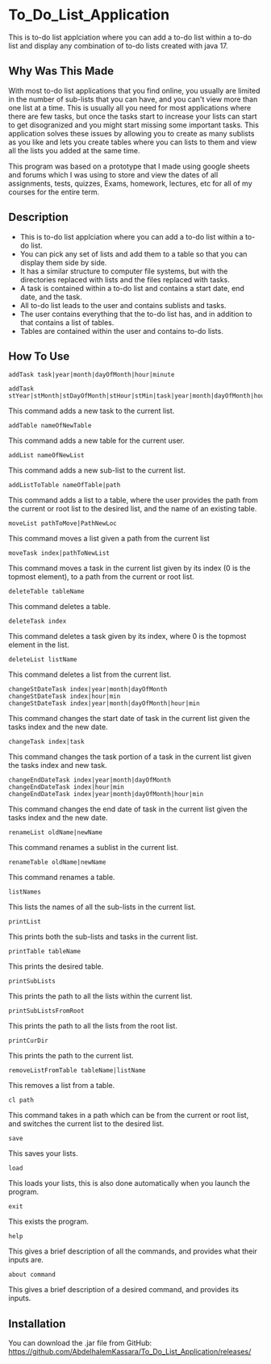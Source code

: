 # To_Do_List_Application
This is to-do list applciation where you can add a to-do list within a to-do list and display any combination of to-do lists created with java 17.
 
## Why Was This Made
With most to-do list applications that you find online, you usually are limited in the number of sub-lists that you can have, and you can't view more than one list at a time. This is usually all you need for most applications where there are few tasks, but once the tasks start to increase your lists can start to get disogranized and you might start missing some important tasks. This application solves these issues by allowing you to create as many sublists as you like and lets you create tables where you can lists to them and view all the lists you added at the same time. 

This program was based on a prototype that I made using google sheets and forums which I was using to store and view the dates of all assignments, tests, quizzes, Exams, homework, lectures, etc for all of my courses for the entire term.

## Description

* This is to-do list applciation where you can add a to-do list within a to-do list. 
* You can pick any set of lists and add them to a table so that you can display them side by side.
* It has a similar structure to computer file systems, but with the directories replaced with lists and the files replaced with tasks.
* A task is contained within a to-do list and contains a start date, end date, and the task.
* All to-do list leads to the user and contains sublists and tasks.
* The user contains everything that the to-do list has, and in addition to that contains a list of tables.
* Tables are contained within the user and contains to-do lists.


## How To Use
    addTask task|year|month|dayOfMonth|hour|minute 
    
    addTask stYear|stMonth|stDayOfMonth|stHour|stMin|task|year|month|dayOfMonth|hour|minute
This command adds a new task to the current list.

    addTable nameOfNewTable
This command adds a new table for the current user.

    addList nameOfNewList
This command adds a new sub-list to the current list.

    addListToTable nameOfTable|path
This command adds a list to a table, where the user provides the path from the current or root list to the desired list, and the name of an existing table.

    moveList pathToMove|PathNewLoc
This command moves a list given a path from the current list
    
    moveTask index|pathToNewList
This command moves a task in the current list given by its index (0 is the topmost element), to a path from the current or root list.

    deleteTable tableName
This command deletes a table.

    deleteTask index
This command deletes a task given by its index, where 0 is the topmost element in the list.

    deleteList listName
This command deletes a list from the current list.
    
    changeStDateTask index|year|month|dayOfMonth
    changeStDateTask index|hour|min
    changeStDateTask index|year|month|dayOfMonth|hour|min
This command changes the start date of task in the current list given the tasks index and the new date.

    changeTask index|task
This command changes the task portion of a task in the current list given the tasks index and new task.

    changeEndDateTask index|year|month|dayOfMonth
    changeEndDateTask index|hour|min
    changeEndDateTask index|year|month|dayOfMonth|hour|min
This command changes the end date of task in the current list given the tasks index and the new date.

    renameList oldName|newName
This command renames a sublist in the current list.

    renameTable oldName|newName
This command renames a table.

    listNames
This lists the names of all the sub-lists in the current list.

    printList
This prints both the sub-lists and tasks in the current list.

    printTable tableName
This prints the desired table.

    printSubLists
This prints the path to all the lists within the current list.
    
    printSubListsFromRoot
This prints the path to all the lists from the root list.

    printCurDir
This prints the path to the current list.

    removeListFromTable tableName|listName
This removes a list from a table.
    
    cl path
This command takes in a path which can be from the current or root list, and switches the current list to the desired list.

    save
This saves your lists.

    load
This loads your lists, this is also done automatically when you launch the program.
  
    exit
This exists the program.
  
    help
This gives a brief description of all the commands, and provides what their inputs are.
    
    about command
This gives a brief description of a desired command, and provides its inputs.



## Installation

You can download the .jar file from GitHub: <https://github.com/AbdelhalemKassara/To_Do_List_Application/releases/>
  
